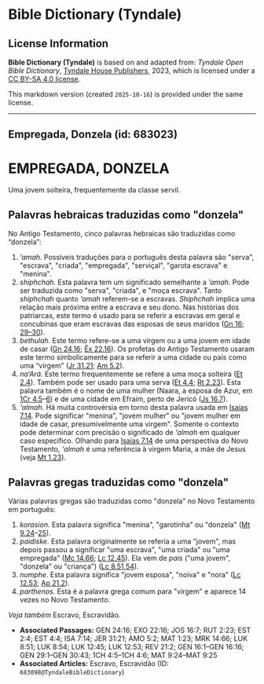 # Bible Dictionary (Tyndale)

## License Information

**Bible Dictionary (Tyndale)** is based on and adapted from: _Tyndale Open Bible Dictionary_, [Tyndale House Publishers](https://tyndaleopenresources.com/), 2023, which is licensed under a [CC BY-SA 4.0 license](https://creativecommons.org/licenses/by-sa/4.0/legalcode.en).

This markdown version (created `2025-10-16`) is provided under the same license.



--------------------------------

## Empregada, Donzela (id: 683023)

EMPREGADA, DONZELA
==================

Uma jovem solteira, frequentemente da classe servil.

Palavras hebraicas traduzidas como "donzela"
--------------------------------------------

No Antigo Testamento, cinco palavras hebraicas são traduzidas como “donzela”:

1. *’amah.* Possíveis traduções para o português desta palavra são "serva", "escrava", "criada", "empregada", "serviçal", "garota escrava" e "menina".
2. *shiphchah.* Esta palavra tem um significado semelhante a *’amah.* Pode ser traduzida como "serva", "criada", e "moça escrava". Tanto *shiphchah* quanto *’amah* referem\-se a escravas. *Shiphchah* implica uma relação mais próxima entre a escrava e seu dono. Nas histórias dos patriarcas, este termo é usado para se referir a escravas em geral e concubinas que eram escravas das esposas de seus maridos ([Gn 16](https://ref.ly/Gen16:1-Gen16:16); [29–30](https://ref.ly/Gen29:1-Gen30:43)).
3. *bethulah.* Este termo refere\-se a uma virgem ou a uma jovem em idade de casar ([Gn 24\.16](https://ref.ly/Gen24:16); [Êx 22\.16](https://ref.ly/Exod22:16)). Os profetas do Antigo Testamento usaram este termo simbolicamente para se referir a uma cidade ou país como uma “virgem” ([Jr 31\.21](https://ref.ly/Jer31:21); [Am 5\.2](https://ref.ly/Amos5:2)).
4. *na‘Ará.* Este termo frequentemente se refere a uma moça solteira ([Et 2\.4](https://ref.ly/Esth2:4)). Também pode ser usado para uma serva ([Et 4\.4](https://ref.ly/Esth4:4); [Rt 2\.23](https://ref.ly/Ruth2:23)). Esta palavra também é o nome de uma mulher (Naara, a esposa de Azur, em [1Cr 4\.5](https://ref.ly/1Chr4:5-1Chr4:6)–[6](https://ref.ly/1Chr4:5-1Chr4:6)) e de uma cidade em Efraim, perto de Jericó ([Js 16\.7](https://ref.ly/Josh16:7)).
5. *'almah.* Há muita controvérsia em torno desta palavra usada em [Isaías 7\.14](https://ref.ly/Isa7:14). Pode significar "menina", "jovem mulher" ou "jovem mulher em idade de casar, presumivelmente uma virgem". Somente o contexto pode determinar com precisão o significado de *'almah* em qualquer caso específico. Olhando para [Isaías 7\.14](https://ref.ly/Isa7:14) de uma perspectiva do Novo Testamento, *'almah* é uma referência à virgem Maria, a mãe de Jesus (veja [Mt 1\.23](https://ref.ly/Matt1:23)).

Palavras gregas traduzidas como "donzela"
-----------------------------------------

Várias palavras gregas são traduzidas como "donzela" no Novo Testamento em português:

1. *korasion.* Esta palavra significa "menina", "garotinha" ou "donzela" ([Mt 9\.24](https://ref.ly/Matt9:24-Matt9:25)–[25](https://ref.ly/Matt9:24-Matt9:25)).
2. *paidiske.* Esta palavra originalmente se referia a uma "jovem", mas depois passou a significar "uma escrava", "uma criada" ou "uma empregada" ([Mc 14\.66](https://ref.ly/Mark14:66); [Lc 12\.45](https://ref.ly/Luke12:45)). Ela vem de *pais* ("uma jovem", "donzela" ou "criança") ([Lc 8\.51,54](https://ref.ly/Luke8:51,Luke8:54)).
3. *numphe*. Esta palavra significa "jovem esposa", "noiva" e "nora" ([Lc 12\.53](https://ref.ly/Luke12:53); [Ap 21\.2](https://ref.ly/Rev21:2)).
4. *parthenos.* Esta é a palavra grega comum para "virgem" e aparece 14 vezes no Novo Testamento.

*Veja também* Escravo, Escravidão.

* **Associated Passages:** GEN 24:16; EXO 22:16; JOS 16:7; RUT 2:23; EST 2:4; EST 4:4; ISA 7:14; JER 31:21; AMO 5:2; MAT 1:23; MRK 14:66; LUK 8:51; LUK 8:54; LUK 12:45; LUK 12:53; REV 21:2; GEN 16:1–GEN 16:16; GEN 29:1–GEN 30:43; 1CH 4:5–1CH 4:6; MAT 9:24–MAT 9:25
* **Associated Articles:** Escravo, Escravidão (ID: `683098@TyndaleBibleDictionary`)


